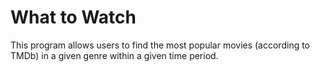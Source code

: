 <h1>What to Watch</h1>
This program allows users to find the most popular movies (according to TMDb) in a given genre within a given time period.
